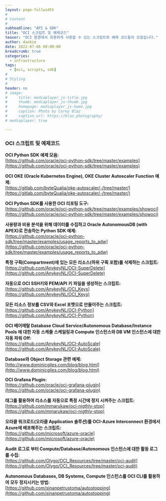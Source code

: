 ```yaml
---
layout: page-fullwidth
#
# Content
#
subheadline: "API & SDK"
title: "OCI 스크립트 및 예제코드"
teaser: "OCI 환경에서 유용하게 사용할 수 있는 스크립트와 예제 코드들의 모음입니다."
author: dankim
date: 2022-07-06 00:00:00
breadcrumb: true
categories:
  - infrastructure
tags:
  - [oci, scripts, sdk]
#
# Styling
#
header: no
# image:
#     title: mediaplayer_js-title.jpg
#     thumb: mediaplayer_js-thumb.jpg
#     homepage: mediaplayer_js-home.jpg
#     caption: Photo by Corey Blaz
#     caption_url: https://blaz.photography/
# mediaplayer: true

---
```


### OCI 스크립트 및 예제코드
**OCI Python SDK 예제 모음:**  
[https://github.com/oracle/oci-python-sdk/tree/master/examples](https://github.com/oracle/oci-python-sdk/tree/master/examples)

**OCI OKE (Oracle Kubernetes Engine), OKE Cluster Autoscaler Function 예제:**  
[https://gitlab.com/byteQualia/oke-autoscaler/-/tree/master/](https://gitlab.com/byteQualia/oke-autoscaler/-/tree/master/)

**OCI Python SDK를 사용한 OCI 리포팅 도구:**  
[https://github.com/oracle/oci-python-sdk/tree/master/examples/showoci](https://github.com/oracle/oci-python-sdk/tree/master/examples/showoci)

**사용량과 비용 분석을 위해 데이터를 수집하고 Oracle AutonomousDB (with APEX)로 전송하는 Python SDK 예제:**  
[https://github.com/oracle/oci-python-sdk/tree/master/examples/usage_reports_to_adw](https://github.com/oracle/oci-python-sdk/tree/master/examples/usage_reports_to_adw)

**특정 구획(Compartment)에 있는 모든 리소스(하위 구획 포함)를 삭제하는 스크립트:**  
[https://github.com/AnykeyNL/OCI-SuperDelete](https://github.com/AnykeyNL/OCI-SuperDelete)

**자동으로 OCI SSH키와 PEM/API 키 파일을 생성하는 스크립트:**  
[https://github.com/AnykeyNL/OCI_Keys](https://github.com/AnykeyNL/OCI_Keys)

**모든 리소스 정보를 CSV와 Excel 포멧으로 만들어주는 스크립트:**  
[https://github.com/AnykeyNL/OCI-Python](https://github.com/AnykeyNL/OCI-Python)

**OCI 베어메탈 Database Cloud Service/Autonomous Database/Instance Pools 에 대한 자동 스케줄 스케일링과 Compute 인스턴스와 DB VM 인스턴스에 대한 자동 파워 Off:**  
[https://github.com/AnykeyNL/OCI-AutoScale](https://github.com/AnykeyNL/OCI-AutoScale)

**Database와 Object Storage 관련 예제:**  
[http://www.dominicgiles.com/blog/blog.html](http://www.dominicgiles.com/blog/blog.html)

**OCI Grafana Plugin:**  
[https://github.com/oracle/oci-grafana-plugin](https://github.com/oracle/oci-grafana-plugin)

**태그를 활용하여 리소스를 자동으로 특정 시간에 정지 시켜주는 스크립트:**  
[https://github.com/mmarukaw/oci-nigthly-stop](https://github.com/mmarukaw/oci-nigthly-stop)

**오라클 워크로드(오라클 Application 솔루션)를 OCI-Azure Interconnect 환경에서 Azure에 배포해주는 스크립트:**  
[https://github.com/microsoft/azure-oracle](https://github.com/microsoft/azure-oracle)

**Audit 로그로 부터 Compute/Database/Autonomous 인스턴스에 대한 활동 로그를 수집:**  
[https://github.com/Olygo/OCI_Resources/tree/master/oci-audit](https://github.com/Olygo/OCI_Resources/tree/master/oci-audit)

**Autonomous Databases, DB Systems, Compute 인스턴스를 OCI CLI를 활용하여 모두 정지시키는 방법:**  
[https://github.com/sinanpetrustoma/autostopping](https://github.com/sinanpetrustoma/autostopping)